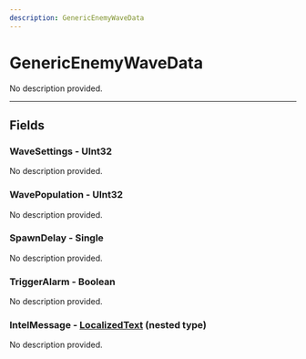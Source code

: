 ```yaml
---
description: GenericEnemyWaveData
---
```


# GenericEnemyWaveData

No description provided.

***

## Fields

### WaveSettings - UInt32

No description provided.

### WavePopulation - UInt32

No description provided.

### SpawnDelay - Single

No description provided.

### TriggerAlarm - Boolean

No description provided.

### IntelMessage - [LocalizedText](./localizedtext.md) (nested type)

No description provided.
